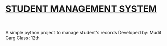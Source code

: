 <u><h1>STUDENT MANAGEMENT SYSTEM</h1></u>
<br>
<p>
  A simple python project to manage student's records
  Developed by: Mudit Garg
  Class: 12th
  
</p>
